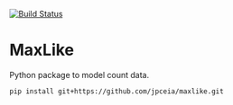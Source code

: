 [![Build Status](https://travis-ci.org/jpceia/maxlike.svg?branch=master)](https://travis-ci.org/jpceia/maxlike)
# MaxLike
Python package to model count data.

    pip install git+https://github.com/jpceia/maxlike.git

